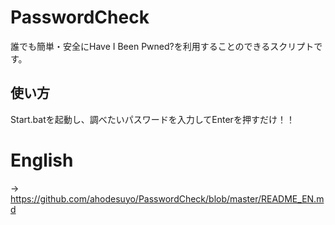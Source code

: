 # PasswordCheck
誰でも簡単・安全にHave I Been Pwned?を利用することのできるスクリプトです。

## 使い方
Start.batを起動し、調べたいパスワードを入力してEnterを押すだけ！！

# English
-> https://github.com/ahodesuyo/PasswordCheck/blob/master/README_EN.md
